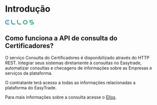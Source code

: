 # Introdução


![](./assets/Vector-1.png)


## <b>Como funciona a API de consulta do Certificadores?</b>

O serviço Consulta do Certificadores é disponibilizado através do HTTP REST. 
Integrar seus sistemas diretamente à consultas no Easytrade, automatizar consultas e 
checagens de informações sobre as Empresas e serviços da plataforma.


O contratante terá acesso a todas as informações relacionadas a plataforma do EasyTrade.


Para mais informações sobre a consulta acesse o [Ellos](https://hom.ellos.org.br/Login).